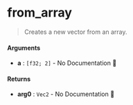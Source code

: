 # from\_array

>  Creates a new vector from an array.

#### Arguments

- **a** : `[f32; 2]` \- No Documentation 🚧

#### Returns

- **arg0** : `Vec2` \- No Documentation 🚧